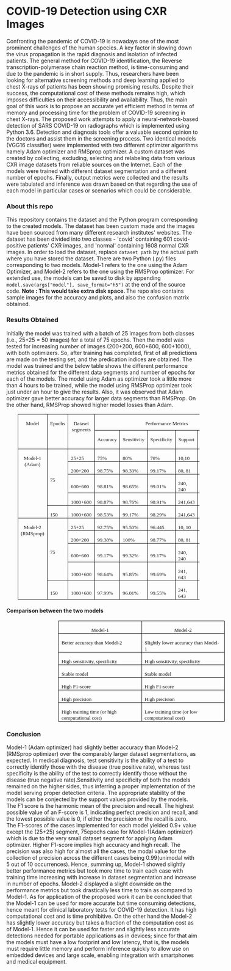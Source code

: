 # COVID-19 Detection using CXR Images

Confronting the pandemic of COVID-19 is nowadays one of the most prominent challenges of the human species. A key factor in slowing down the virus propagation is the rapid diagnosis and isolation of infected patients. The general method for COVID-19 identification, the Reverse transcription-polymerase chain reaction method, is time-consuming and due to the pandemic is in short supply. Thus, researchers have been looking for alternative screening methods and deep learning applied to chest X-rays of patients has been showing promising results. Despite their success, the computational cost of these methods remains high, which imposes difficulties on their accessibility and availability. Thus, the main goal of this work is to propose an accurate yet efficient method in terms of memory and processing time for the problem of COVID-19 screening in chest X-rays. The proposed work attempts to apply a neural-network-based detection of SARS COVID-19 on radiographs which is implemented using Python 3.6. Detection and diagnosis tools offer a valuable second opinion to the doctors and assist them in the screening process. Two identical models (VGG16 classifier) were implemented with two different optimizer algorithms namely Adam optimizer and RMSprop optimizer. A custom dataset was created by collecting, excluding, selecting and relabeling data from various CXR image datasets from reliable sources on the Internet. Each of the models were trained with different dataset segmentation and a different number of epochs. Finally, output metrics were collected and the results were tabulated and inference was drawn based on that regarding the use of each model in particular cases or scenarios which could be considerable.
<br>

### About this repo

This repository contains the dataset and the Python program corresponding to the created models. The dataset has been custom made and the images have been sourced from many different research institutes' websites. The dataset has been divided into two classes - 'covid' containing 601 covid-positive patients' CXR images, and 'normal' containing 1608 normal CXR images. In order to load the dataset, replace ```dataset path``` by the actual path where you have stored the dataset.
There are two Python (.py) files corresponding to two models. Model-1 refers to the one using the Adam Optimizer, and Model-2 refers to the one using the RMSProp optimizer. For extended use, the models can be saved to disk by appending ```model.save(args["model"], save_format="h5")``` at the end of the source code.<b> Note : This would take extra disk space. </b>
The repo also contains sample images for the accuracy and plots, and also the confusion matrix obtained.
<br>

### Results Obtained
Initially the model was trained with a batch of 25 images from both classes (i.e., 25+25 = 50 images) for a total of 75 epochs. Then the model was tested for increasing number of images (200+200, 600+600, 600+1000), with both optimizers. So, after training has completed, first of all predictions are made on the testing set, and the predication indices are obtained. The model was trained and the below table shows the different performance metrics obtained for the different data segments and number of epochs for each of the models. The model using Adam as optimizer took a little more than 4 hours to be trained, while the model using RMSProp optimizer took just under an hour to give the results. Also, it was observed that Adam optimizer gave better accuracy for larger data segments than RMSProp. On the other hand, RMSProp showed higher model losses than Adam.

<p align = 'center'>
<table class=MsoTableGrid border=1 cellspacing=0 cellpadding=0 width="94%"
 style='width:94.68%;margin-left:22.25pt;border-collapse:collapse;border:none;
 mso-border-alt:solid windowtext .5pt;mso-yfti-tbllook:1056;mso-padding-alt:
 0in 5.4pt 0in 5.4pt'>
 <tr style='mso-yfti-irow:0;mso-yfti-firstrow:yes;height:31.85pt'>
  <td width="12%" rowspan=2 valign=top style='width:12.94%;border:solid windowtext 1.0pt;
  mso-border-alt:solid windowtext .5pt;padding:0in 5.4pt 0in 5.4pt;height:31.85pt'>
  <p class=MsoNormal align=center style='margin-bottom:0in;text-align:center;
  line-height:normal;mso-layout-grid-align:none;text-autospace:none'><span
  style='font-size:10.0pt;font-family:"Times New Roman",serif;mso-bidi-font-weight:
  bold'>Model<o:p></o:p></span></p>
  </td>
  <td width="9%" rowspan=2 valign=top style='width:9.22%;border:solid windowtext 1.0pt;
  border-left:none;mso-border-left-alt:solid windowtext .5pt;mso-border-alt:
  solid windowtext .5pt;padding:0in 5.4pt 0in 5.4pt;height:31.85pt'>
  <p class=MsoNormal align=center style='margin-bottom:0in;text-align:center;
  line-height:normal;mso-layout-grid-align:none;text-autospace:none'><span
  style='font-size:10.0pt;font-family:"Times New Roman",serif;mso-bidi-font-weight:
  bold'>Epochs<o:p></o:p></span></p>
  </td>
  <td width="11%" rowspan=2 valign=top style='width:11.84%;border:solid windowtext 1.0pt;
  border-left:none;mso-border-left-alt:solid windowtext .5pt;mso-border-alt:
  solid windowtext .5pt;padding:0in 5.4pt 0in 5.4pt;height:31.85pt'>
  <p class=MsoNormal align=center style='margin-bottom:0in;text-align:center;
  line-height:normal;mso-layout-grid-align:none;text-autospace:none'><span
  style='font-size:10.0pt;font-family:"Times New Roman",serif;mso-bidi-font-weight:
  bold'>Dataset segments<o:p></o:p></span></p>
  </td>
  <td width="65%" colspan=6 valign=top style='width:65.98%;border:solid windowtext 1.0pt;
  border-left:none;mso-border-left-alt:solid windowtext .5pt;mso-border-alt:
  solid windowtext .5pt;padding:0in 5.4pt 0in 5.4pt;height:31.85pt'>
  <p class=MsoNormal align=center style='margin-bottom:0in;text-align:center;
  line-height:normal;mso-layout-grid-align:none;text-autospace:none'><span
  style='font-size:10.0pt;font-family:"Times New Roman",serif;mso-bidi-font-weight:
  bold'>Performance Metrics<o:p></o:p></span></p>
  </td>
 </tr>
 <tr style='mso-yfti-irow:1;height:27.65pt'>
  <td width="11%" valign=top style='width:11.66%;border-top:none;border-left:
  none;border-bottom:solid windowtext 1.0pt;border-right:solid windowtext 1.0pt;
  mso-border-top-alt:solid windowtext .5pt;mso-border-left-alt:solid windowtext .5pt;
  mso-border-alt:solid windowtext .5pt;padding:0in 5.4pt 0in 5.4pt;height:27.65pt'>
  <p class=MsoNormal align=center style='margin-bottom:0in;text-align:center;
  line-height:normal;mso-layout-grid-align:none;text-autospace:none'><span
  style='font-size:10.0pt;font-family:"Times New Roman",serif;mso-bidi-font-weight:
  bold'>Accuracy<o:p></o:p></span></p>
  </td>
  <td width="12%" valign=top style='width:12.7%;border-top:none;border-left:
  none;border-bottom:solid windowtext 1.0pt;border-right:solid windowtext 1.0pt;
  mso-border-top-alt:solid windowtext .5pt;mso-border-left-alt:solid windowtext .5pt;
  mso-border-alt:solid windowtext .5pt;padding:0in 5.4pt 0in 5.4pt;height:27.65pt'>
  <p class=MsoNormal align=center style='margin-bottom:0in;text-align:center;
  line-height:normal;mso-layout-grid-align:none;text-autospace:none'><span
  style='font-size:10.0pt;font-family:"Times New Roman",serif;mso-bidi-font-weight:
  bold'>Sensitivity<o:p></o:p></span></p>
  </td>
  <td width="12%" valign=top style='width:12.74%;border-top:none;border-left:
  none;border-bottom:solid windowtext 1.0pt;border-right:solid windowtext 1.0pt;
  mso-border-top-alt:solid windowtext .5pt;mso-border-left-alt:solid windowtext .5pt;
  mso-border-alt:solid windowtext .5pt;padding:0in 5.4pt 0in 5.4pt;height:27.65pt'>
  <p class=MsoNormal align=center style='margin-bottom:0in;text-align:center;
  line-height:normal;mso-layout-grid-align:none;text-autospace:none'><span
  style='font-size:10.0pt;font-family:"Times New Roman",serif;mso-bidi-font-weight:
  bold'>Specificity<o:p></o:p></span></p>
  </td>
  <td width="10%" valign=top style='width:10.42%;border-top:none;border-left:
  none;border-bottom:solid windowtext 1.0pt;border-right:solid windowtext 1.0pt;
  mso-border-top-alt:solid windowtext .5pt;mso-border-left-alt:solid windowtext .5pt;
  mso-border-alt:solid windowtext .5pt;padding:0in 5.4pt 0in 5.4pt;height:27.65pt'>
  <p class=MsoNormal align=center style='margin-bottom:0in;text-align:center;
  line-height:normal;mso-layout-grid-align:none;text-autospace:none'><span
  style='font-size:10.0pt;font-family:"Times New Roman",serif;mso-bidi-font-weight:
  bold'>Support<o:p></o:p></span></p>
  </td>
  <td width="7%" valign=top style='width:7.32%;border-top:none;border-left:
  none;border-bottom:solid windowtext 1.0pt;border-right:solid windowtext 1.0pt;
  mso-border-top-alt:solid windowtext .5pt;mso-border-left-alt:solid windowtext .5pt;
  mso-border-alt:solid windowtext .5pt;padding:0in 5.4pt 0in 5.4pt;height:27.65pt'>
  <p class=MsoNormal align=center style='margin-bottom:0in;text-align:center;
  line-height:normal;mso-layout-grid-align:none;text-autospace:none'><span
  style='font-size:10.0pt;font-family:"Times New Roman",serif;mso-bidi-font-weight:
  bold'>F1-score<o:p></o:p></span></p>
  </td>
  <td width="11%" valign=top style='width:11.12%;border-top:none;border-left:
  none;border-bottom:solid windowtext 1.0pt;border-right:solid windowtext 1.0pt;
  mso-border-top-alt:solid windowtext .5pt;mso-border-left-alt:solid windowtext .5pt;
  mso-border-alt:solid windowtext .5pt;padding:0in 5.4pt 0in 5.4pt;height:27.65pt'>
  <p class=MsoNormal align=center style='margin-bottom:0in;text-align:center;
  line-height:normal;mso-layout-grid-align:none;text-autospace:none'><span
  style='font-size:10.0pt;font-family:"Times New Roman",serif;mso-bidi-font-weight:
  bold'>Precision<o:p></o:p></span></p>
  </td>
 </tr>
 <tr style='mso-yfti-irow:2;height:23.95pt'>
  <td width="12%" rowspan=5 valign=top style='width:12.94%;border:solid windowtext 1.0pt;
  border-top:none;mso-border-top-alt:solid windowtext .5pt;mso-border-alt:solid windowtext .5pt;
  padding:0in 5.4pt 0in 5.4pt;height:23.95pt'>
  <p class=MsoNormal align=center style='margin-bottom:0in;text-align:center;
  line-height:normal;mso-layout-grid-align:none;text-autospace:none'><span
  style='font-size:10.0pt;font-family:"Times New Roman",serif;mso-bidi-font-weight:
  bold'>Model-1 (Adam)<o:p></o:p></span></p>
  </td>
  <td width="9%" rowspan=4 style='width:9.22%;border-top:none;border-left:none;
  border-bottom:solid windowtext 1.0pt;border-right:solid windowtext 1.0pt;
  mso-border-top-alt:solid windowtext .5pt;mso-border-left-alt:solid windowtext .5pt;
  mso-border-alt:solid windowtext .5pt;padding:0in 5.4pt 0in 5.4pt;height:23.95pt'>
  <p class=MsoNormal style='margin-bottom:0in;line-height:normal;mso-layout-grid-align:
  none;text-autospace:none'><span style='font-size:10.0pt;font-family:"Times New Roman",serif'>75<o:p></o:p></span></p>
  </td>
  <td width="11%" style='width:11.84%;border-top:none;border-left:none;
  border-bottom:solid windowtext 1.0pt;border-right:solid windowtext 1.0pt;
  mso-border-top-alt:solid windowtext .5pt;mso-border-left-alt:solid windowtext .5pt;
  mso-border-alt:solid windowtext .5pt;padding:0in 5.4pt 0in 5.4pt;height:23.95pt'>
  <p class=MsoNormal style='margin-bottom:0in;line-height:normal;mso-layout-grid-align:
  none;text-autospace:none'><span style='font-size:10.0pt;font-family:"Times New Roman",serif'>25+25<o:p></o:p></span></p>
  </td>
  <td width="11%" style='width:11.66%;border-top:none;border-left:none;
  border-bottom:solid windowtext 1.0pt;border-right:solid windowtext 1.0pt;
  mso-border-top-alt:solid windowtext .5pt;mso-border-left-alt:solid windowtext .5pt;
  mso-border-alt:solid windowtext .5pt;padding:0in 5.4pt 0in 5.4pt;height:23.95pt'>
  <p class=MsoNormal style='margin-bottom:0in;line-height:normal;mso-layout-grid-align:
  none;text-autospace:none'><span style='font-size:10.0pt;font-family:"Times New Roman",serif'>75%<o:p></o:p></span></p>
  </td>
  <td width="12%" style='width:12.7%;border-top:none;border-left:none;
  border-bottom:solid windowtext 1.0pt;border-right:solid windowtext 1.0pt;
  mso-border-top-alt:solid windowtext .5pt;mso-border-left-alt:solid windowtext .5pt;
  mso-border-alt:solid windowtext .5pt;padding:0in 5.4pt 0in 5.4pt;height:23.95pt'>
  <p class=MsoNormal style='margin-bottom:0in;line-height:normal;mso-layout-grid-align:
  none;text-autospace:none'><span style='font-size:10.0pt;font-family:"Times New Roman",serif'>80%<o:p></o:p></span></p>
  </td>
  <td width="12%" style='width:12.74%;border-top:none;border-left:none;
  border-bottom:solid windowtext 1.0pt;border-right:solid windowtext 1.0pt;
  mso-border-top-alt:solid windowtext .5pt;mso-border-left-alt:solid windowtext .5pt;
  mso-border-alt:solid windowtext .5pt;padding:0in 5.4pt 0in 5.4pt;height:23.95pt'>
  <p class=MsoNormal style='margin-bottom:0in;line-height:normal;mso-layout-grid-align:
  none;text-autospace:none'><span style='font-size:10.0pt;font-family:"Times New Roman",serif'>70%<o:p></o:p></span></p>
  </td>
  <td width="10%" style='width:10.42%;border-top:none;border-left:none;
  border-bottom:solid windowtext 1.0pt;border-right:solid windowtext 1.0pt;
  mso-border-top-alt:solid windowtext .5pt;mso-border-left-alt:solid windowtext .5pt;
  mso-border-alt:solid windowtext .5pt;padding:0in 5.4pt 0in 5.4pt;height:23.95pt'>
  <p class=MsoNormal style='margin-bottom:0in;line-height:normal;mso-layout-grid-align:
  none;text-autospace:none'><span style='font-size:10.0pt;font-family:"Times New Roman",serif'>10,10<o:p></o:p></span></p>
  </td>
  <td width="7%" style='width:7.32%;border-top:none;border-left:none;
  border-bottom:solid windowtext 1.0pt;border-right:solid windowtext 1.0pt;
  mso-border-top-alt:solid windowtext .5pt;mso-border-left-alt:solid windowtext .5pt;
  mso-border-alt:solid windowtext .5pt;padding:0in 5.4pt 0in 5.4pt;height:23.95pt'>
  <p class=MsoNormal style='margin-bottom:0in;line-height:normal;mso-layout-grid-align:
  none;text-autospace:none'><span style='font-size:10.0pt;font-family:"Times New Roman",serif'>0.76<o:p></o:p></span></p>
  </td>
  <td width="11%" style='width:11.12%;border-top:none;border-left:none;
  border-bottom:solid windowtext 1.0pt;border-right:solid windowtext 1.0pt;
  mso-border-top-alt:solid windowtext .5pt;mso-border-left-alt:solid windowtext .5pt;
  mso-border-alt:solid windowtext .5pt;padding:0in 5.4pt 0in 5.4pt;height:23.95pt'>
  <p class=MsoNormal style='margin-bottom:0in;line-height:normal;mso-layout-grid-align:
  none;text-autospace:none'><span style='font-size:10.0pt;font-family:"Times New Roman",serif'>0.73<o:p></o:p></span></p>
  </td>
 </tr>
 <tr style='mso-yfti-irow:3;height:23.95pt'>
  <td width="11%" style='width:11.84%;border-top:none;border-left:none;
  border-bottom:solid windowtext 1.0pt;border-right:solid windowtext 1.0pt;
  mso-border-top-alt:solid windowtext .5pt;mso-border-left-alt:solid windowtext .5pt;
  mso-border-alt:solid windowtext .5pt;padding:0in 5.4pt 0in 5.4pt;height:23.95pt'>
  <p class=MsoNormal style='margin-bottom:0in;line-height:normal;mso-layout-grid-align:
  none;text-autospace:none'><span style='font-size:10.0pt;font-family:"Times New Roman",serif'>200+200<o:p></o:p></span></p>
  </td>
  <td width="11%" style='width:11.66%;border-top:none;border-left:none;
  border-bottom:solid windowtext 1.0pt;border-right:solid windowtext 1.0pt;
  mso-border-top-alt:solid windowtext .5pt;mso-border-left-alt:solid windowtext .5pt;
  mso-border-alt:solid windowtext .5pt;padding:0in 5.4pt 0in 5.4pt;height:23.95pt'>
  <p class=MsoNormal style='margin-bottom:0in;line-height:normal;mso-layout-grid-align:
  none;text-autospace:none'><span style='font-size:10.0pt;font-family:"Times New Roman",serif'>98.75%<o:p></o:p></span></p>
  </td>
  <td width="12%" style='width:12.7%;border-top:none;border-left:none;
  border-bottom:solid windowtext 1.0pt;border-right:solid windowtext 1.0pt;
  mso-border-top-alt:solid windowtext .5pt;mso-border-left-alt:solid windowtext .5pt;
  mso-border-alt:solid windowtext .5pt;padding:0in 5.4pt 0in 5.4pt;height:23.95pt'>
  <p class=MsoNormal style='margin-bottom:0in;line-height:normal;mso-layout-grid-align:
  none;text-autospace:none'><span style='font-size:10.0pt;font-family:"Times New Roman",serif'>98.33%<o:p></o:p></span></p>
  </td>
  <td width="12%" style='width:12.74%;border-top:none;border-left:none;
  border-bottom:solid windowtext 1.0pt;border-right:solid windowtext 1.0pt;
  mso-border-top-alt:solid windowtext .5pt;mso-border-left-alt:solid windowtext .5pt;
  mso-border-alt:solid windowtext .5pt;padding:0in 5.4pt 0in 5.4pt;height:23.95pt'>
  <p class=MsoNormal style='margin-bottom:0in;line-height:normal;mso-layout-grid-align:
  none;text-autospace:none'><span style='font-size:10.0pt;font-family:"Times New Roman",serif'>99.17%<o:p></o:p></span></p>
  </td>
  <td width="10%" style='width:10.42%;border-top:none;border-left:none;
  border-bottom:solid windowtext 1.0pt;border-right:solid windowtext 1.0pt;
  mso-border-top-alt:solid windowtext .5pt;mso-border-left-alt:solid windowtext .5pt;
  mso-border-alt:solid windowtext .5pt;padding:0in 5.4pt 0in 5.4pt;height:23.95pt'>
  <p class=MsoNormal style='margin-bottom:0in;line-height:normal;mso-layout-grid-align:
  none;text-autospace:none'><span style='font-size:10.0pt;font-family:"Times New Roman",serif'>80,
  81<o:p></o:p></span></p>
  </td>
  <td width="7%" style='width:7.32%;border-top:none;border-left:none;
  border-bottom:solid windowtext 1.0pt;border-right:solid windowtext 1.0pt;
  mso-border-top-alt:solid windowtext .5pt;mso-border-left-alt:solid windowtext .5pt;
  mso-border-alt:solid windowtext .5pt;padding:0in 5.4pt 0in 5.4pt;height:23.95pt'>
  <p class=MsoNormal style='margin-bottom:0in;line-height:normal;mso-layout-grid-align:
  none;text-autospace:none'><span style='font-size:10.0pt;font-family:"Times New Roman",serif'>0.99<o:p></o:p></span></p>
  </td>
  <td width="11%" style='width:11.12%;border-top:none;border-left:none;
  border-bottom:solid windowtext 1.0pt;border-right:solid windowtext 1.0pt;
  mso-border-top-alt:solid windowtext .5pt;mso-border-left-alt:solid windowtext .5pt;
  mso-border-alt:solid windowtext .5pt;padding:0in 5.4pt 0in 5.4pt;height:23.95pt'>
  <p class=MsoNormal style='margin-bottom:0in;line-height:normal;mso-layout-grid-align:
  none;text-autospace:none'><span style='font-size:10.0pt;font-family:"Times New Roman",serif'>0.99<o:p></o:p></span></p>
  </td>
 </tr>
 <tr style='mso-yfti-irow:4;height:23.95pt'>
  <td width="11%" style='width:11.84%;border-top:none;border-left:none;
  border-bottom:solid windowtext 1.0pt;border-right:solid windowtext 1.0pt;
  mso-border-top-alt:solid windowtext .5pt;mso-border-left-alt:solid windowtext .5pt;
  mso-border-alt:solid windowtext .5pt;padding:0in 5.4pt 0in 5.4pt;height:23.95pt'>
  <p class=MsoNormal style='margin-bottom:0in;line-height:normal;mso-layout-grid-align:
  none;text-autospace:none'><span style='font-size:10.0pt;font-family:"Times New Roman",serif'>600+600<o:p></o:p></span></p>
  </td>
  <td width="11%" style='width:11.66%;border-top:none;border-left:none;
  border-bottom:solid windowtext 1.0pt;border-right:solid windowtext 1.0pt;
  mso-border-top-alt:solid windowtext .5pt;mso-border-left-alt:solid windowtext .5pt;
  mso-border-alt:solid windowtext .5pt;padding:0in 5.4pt 0in 5.4pt;height:23.95pt'>
  <p class=MsoNormal style='margin-bottom:0in;line-height:normal;mso-layout-grid-align:
  none;text-autospace:none'><span style='font-size:10.0pt;font-family:"Times New Roman",serif'>98.81%<o:p></o:p></span></p>
  </td>
  <td width="12%" style='width:12.7%;border-top:none;border-left:none;
  border-bottom:solid windowtext 1.0pt;border-right:solid windowtext 1.0pt;
  mso-border-top-alt:solid windowtext .5pt;mso-border-left-alt:solid windowtext .5pt;
  mso-border-alt:solid windowtext .5pt;padding:0in 5.4pt 0in 5.4pt;height:23.95pt'>
  <p class=MsoNormal style='margin-bottom:0in;line-height:normal;mso-layout-grid-align:
  none;text-autospace:none'><span style='font-size:10.0pt;font-family:"Times New Roman",serif'>98.65%<o:p></o:p></span></p>
  </td>
  <td width="12%" style='width:12.74%;border-top:none;border-left:none;
  border-bottom:solid windowtext 1.0pt;border-right:solid windowtext 1.0pt;
  mso-border-top-alt:solid windowtext .5pt;mso-border-left-alt:solid windowtext .5pt;
  mso-border-alt:solid windowtext .5pt;padding:0in 5.4pt 0in 5.4pt;height:23.95pt'>
  <p class=MsoNormal style='margin-bottom:0in;line-height:normal;mso-layout-grid-align:
  none;text-autospace:none'><span style='font-size:10.0pt;font-family:"Times New Roman",serif'>99.01%<o:p></o:p></span></p>
  </td>
  <td width="10%" style='width:10.42%;border-top:none;border-left:none;
  border-bottom:solid windowtext 1.0pt;border-right:solid windowtext 1.0pt;
  mso-border-top-alt:solid windowtext .5pt;mso-border-left-alt:solid windowtext .5pt;
  mso-border-alt:solid windowtext .5pt;padding:0in 5.4pt 0in 5.4pt;height:23.95pt'>
  <p class=MsoNormal style='margin-bottom:0in;line-height:normal;mso-layout-grid-align:
  none;text-autospace:none'><span style='font-size:10.0pt;font-family:"Times New Roman",serif'>240,
  240<o:p></o:p></span></p>
  </td>
  <td width="7%" style='width:7.32%;border-top:none;border-left:none;
  border-bottom:solid windowtext 1.0pt;border-right:solid windowtext 1.0pt;
  mso-border-top-alt:solid windowtext .5pt;mso-border-left-alt:solid windowtext .5pt;
  mso-border-alt:solid windowtext .5pt;padding:0in 5.4pt 0in 5.4pt;height:23.95pt'>
  <p class=MsoNormal style='margin-bottom:0in;line-height:normal;mso-layout-grid-align:
  none;text-autospace:none'><span style='font-size:10.0pt;font-family:"Times New Roman",serif'>0.99<o:p></o:p></span></p>
  </td>
  <td width="11%" style='width:11.12%;border-top:none;border-left:none;
  border-bottom:solid windowtext 1.0pt;border-right:solid windowtext 1.0pt;
  mso-border-top-alt:solid windowtext .5pt;mso-border-left-alt:solid windowtext .5pt;
  mso-border-alt:solid windowtext .5pt;padding:0in 5.4pt 0in 5.4pt;height:23.95pt'>
  <p class=MsoNormal style='margin-bottom:0in;line-height:normal;mso-layout-grid-align:
  none;text-autospace:none'><span style='font-size:10.0pt;font-family:"Times New Roman",serif'>0.99<o:p></o:p></span></p>
  </td>
 </tr>
 <tr style='mso-yfti-irow:5;height:23.95pt'>
  <td width="11%" style='width:11.84%;border-top:none;border-left:none;
  border-bottom:solid windowtext 1.0pt;border-right:solid windowtext 1.0pt;
  mso-border-top-alt:solid windowtext .5pt;mso-border-left-alt:solid windowtext .5pt;
  mso-border-alt:solid windowtext .5pt;padding:0in 5.4pt 0in 5.4pt;height:23.95pt'>
  <p class=MsoNormal style='margin-bottom:0in;line-height:normal;mso-layout-grid-align:
  none;text-autospace:none'><span style='font-size:10.0pt;font-family:"Times New Roman",serif'>1000+600<o:p></o:p></span></p>
  </td>
  <td width="11%" style='width:11.66%;border-top:none;border-left:none;
  border-bottom:solid windowtext 1.0pt;border-right:solid windowtext 1.0pt;
  mso-border-top-alt:solid windowtext .5pt;mso-border-left-alt:solid windowtext .5pt;
  mso-border-alt:solid windowtext .5pt;padding:0in 5.4pt 0in 5.4pt;height:23.95pt'>
  <p class=MsoNormal style='margin-bottom:0in;line-height:normal;mso-layout-grid-align:
  none;text-autospace:none'><span style='font-size:10.0pt;font-family:"Times New Roman",serif'>98.87%<o:p></o:p></span></p>
  </td>
  <td width="12%" style='width:12.7%;border-top:none;border-left:none;
  border-bottom:solid windowtext 1.0pt;border-right:solid windowtext 1.0pt;
  mso-border-top-alt:solid windowtext .5pt;mso-border-left-alt:solid windowtext .5pt;
  mso-border-alt:solid windowtext .5pt;padding:0in 5.4pt 0in 5.4pt;height:23.95pt'>
  <p class=MsoNormal style='margin-bottom:0in;line-height:normal;mso-layout-grid-align:
  none;text-autospace:none'><span style='font-size:10.0pt;font-family:"Times New Roman",serif'>98.76%<o:p></o:p></span></p>
  </td>
  <td width="12%" style='width:12.74%;border-top:none;border-left:none;
  border-bottom:solid windowtext 1.0pt;border-right:solid windowtext 1.0pt;
  mso-border-top-alt:solid windowtext .5pt;mso-border-left-alt:solid windowtext .5pt;
  mso-border-alt:solid windowtext .5pt;padding:0in 5.4pt 0in 5.4pt;height:23.95pt'>
  <p class=MsoNormal style='margin-bottom:0in;line-height:normal;mso-layout-grid-align:
  none;text-autospace:none'><span style='font-size:10.0pt;font-family:"Times New Roman",serif'>98.91%<o:p></o:p></span></p>
  </td>
  <td width="10%" style='width:10.42%;border-top:none;border-left:none;
  border-bottom:solid windowtext 1.0pt;border-right:solid windowtext 1.0pt;
  mso-border-top-alt:solid windowtext .5pt;mso-border-left-alt:solid windowtext .5pt;
  mso-border-alt:solid windowtext .5pt;padding:0in 5.4pt 0in 5.4pt;height:23.95pt'>
  <p class=MsoNormal style='margin-bottom:0in;line-height:normal;mso-layout-grid-align:
  none;text-autospace:none'><span style='font-size:10.0pt;font-family:"Times New Roman",serif'>241,643<o:p></o:p></span></p>
  </td>
  <td width="7%" style='width:7.32%;border-top:none;border-left:none;
  border-bottom:solid windowtext 1.0pt;border-right:solid windowtext 1.0pt;
  mso-border-top-alt:solid windowtext .5pt;mso-border-left-alt:solid windowtext .5pt;
  mso-border-alt:solid windowtext .5pt;padding:0in 5.4pt 0in 5.4pt;height:23.95pt'>
  <p class=MsoNormal style='margin-bottom:0in;line-height:normal;mso-layout-grid-align:
  none;text-autospace:none'><span style='font-size:10.0pt;font-family:"Times New Roman",serif'>0.98<o:p></o:p></span></p>
  </td>
  <td width="11%" style='width:11.12%;border-top:none;border-left:none;
  border-bottom:solid windowtext 1.0pt;border-right:solid windowtext 1.0pt;
  mso-border-top-alt:solid windowtext .5pt;mso-border-left-alt:solid windowtext .5pt;
  mso-border-alt:solid windowtext .5pt;padding:0in 5.4pt 0in 5.4pt;height:23.95pt'>
  <p class=MsoNormal style='margin-bottom:0in;line-height:normal;mso-layout-grid-align:
  none;text-autospace:none'><span style='font-size:10.0pt;font-family:"Times New Roman",serif'>0.97<o:p></o:p></span></p>
  </td>
 </tr>
 <tr style='mso-yfti-irow:6;height:23.95pt'>
  <td width="9%" style='width:9.22%;border-top:none;border-left:none;
  border-bottom:solid windowtext 1.0pt;border-right:solid windowtext 1.0pt;
  mso-border-top-alt:solid windowtext .5pt;mso-border-left-alt:solid windowtext .5pt;
  mso-border-alt:solid windowtext .5pt;padding:0in 5.4pt 0in 5.4pt;height:23.95pt'>
  <p class=MsoNormal style='margin-bottom:0in;line-height:normal;mso-layout-grid-align:
  none;text-autospace:none'><span style='font-size:10.0pt;font-family:"Times New Roman",serif'>150<o:p></o:p></span></p>
  </td>
  <td width="11%" style='width:11.84%;border-top:none;border-left:none;
  border-bottom:solid windowtext 1.0pt;border-right:solid windowtext 1.0pt;
  mso-border-top-alt:solid windowtext .5pt;mso-border-left-alt:solid windowtext .5pt;
  mso-border-alt:solid windowtext .5pt;padding:0in 5.4pt 0in 5.4pt;height:23.95pt'>
  <p class=MsoNormal style='margin-bottom:0in;line-height:normal;mso-layout-grid-align:
  none;text-autospace:none'><span style='font-size:10.0pt;font-family:"Times New Roman",serif'>1000+600<o:p></o:p></span></p>
  </td>
  <td width="11%" style='width:11.66%;border-top:none;border-left:none;
  border-bottom:solid windowtext 1.0pt;border-right:solid windowtext 1.0pt;
  mso-border-top-alt:solid windowtext .5pt;mso-border-left-alt:solid windowtext .5pt;
  mso-border-alt:solid windowtext .5pt;padding:0in 5.4pt 0in 5.4pt;height:23.95pt'>
  <p class=MsoNormal style='margin-bottom:0in;line-height:normal;mso-layout-grid-align:
  none;text-autospace:none'><span style='font-size:10.0pt;font-family:"Times New Roman",serif'>98.53%<o:p></o:p></span></p>
  </td>
  <td width="12%" style='width:12.7%;border-top:none;border-left:none;
  border-bottom:solid windowtext 1.0pt;border-right:solid windowtext 1.0pt;
  mso-border-top-alt:solid windowtext .5pt;mso-border-left-alt:solid windowtext .5pt;
  mso-border-alt:solid windowtext .5pt;padding:0in 5.4pt 0in 5.4pt;height:23.95pt'>
  <p class=MsoNormal style='margin-bottom:0in;line-height:normal;mso-layout-grid-align:
  none;text-autospace:none'><span style='font-size:10.0pt;font-family:"Times New Roman",serif'>99.17%<o:p></o:p></span></p>
  </td>
  <td width="12%" style='width:12.74%;border-top:none;border-left:none;
  border-bottom:solid windowtext 1.0pt;border-right:solid windowtext 1.0pt;
  mso-border-top-alt:solid windowtext .5pt;mso-border-left-alt:solid windowtext .5pt;
  mso-border-alt:solid windowtext .5pt;padding:0in 5.4pt 0in 5.4pt;height:23.95pt'>
  <p class=MsoNormal style='margin-bottom:0in;line-height:normal;mso-layout-grid-align:
  none;text-autospace:none'><span style='font-size:10.0pt;font-family:"Times New Roman",serif'>98.29%<o:p></o:p></span></p>
  </td>
  <td width="10%" style='width:10.42%;border-top:none;border-left:none;
  border-bottom:solid windowtext 1.0pt;border-right:solid windowtext 1.0pt;
  mso-border-top-alt:solid windowtext .5pt;mso-border-left-alt:solid windowtext .5pt;
  mso-border-alt:solid windowtext .5pt;padding:0in 5.4pt 0in 5.4pt;height:23.95pt'>
  <p class=MsoNormal style='margin-bottom:0in;line-height:normal;mso-layout-grid-align:
  none;text-autospace:none'><span style='font-size:10.0pt;font-family:"Times New Roman",serif'>241,643<o:p></o:p></span></p>
  </td>
  <td width="7%" style='width:7.32%;border-top:none;border-left:none;
  border-bottom:solid windowtext 1.0pt;border-right:solid windowtext 1.0pt;
  mso-border-top-alt:solid windowtext .5pt;mso-border-left-alt:solid windowtext .5pt;
  mso-border-alt:solid windowtext .5pt;padding:0in 5.4pt 0in 5.4pt;height:23.95pt'>
  <p class=MsoNormal style='margin-bottom:0in;line-height:normal;mso-layout-grid-align:
  none;text-autospace:none'><span style='font-size:10.0pt;font-family:"Times New Roman",serif'>0.97<o:p></o:p></span></p>
  </td>
  <td width="11%" style='width:11.12%;border-top:none;border-left:none;
  border-bottom:solid windowtext 1.0pt;border-right:solid windowtext 1.0pt;
  mso-border-top-alt:solid windowtext .5pt;mso-border-left-alt:solid windowtext .5pt;
  mso-border-alt:solid windowtext .5pt;padding:0in 5.4pt 0in 5.4pt;height:23.95pt'>
  <p class=MsoNormal style='margin-bottom:0in;line-height:normal;mso-layout-grid-align:
  none;text-autospace:none'><span style='font-size:10.0pt;font-family:"Times New Roman",serif'>0.96<o:p></o:p></span></p>
  </td>
 </tr>
 <tr style='mso-yfti-irow:7;height:23.95pt'>
  <td width="12%" rowspan=5 valign=top style='width:12.94%;border:solid windowtext 1.0pt;
  border-top:none;mso-border-top-alt:solid windowtext .5pt;mso-border-alt:solid windowtext .5pt;
  padding:0in 5.4pt 0in 5.4pt;height:23.95pt'>
  <p class=MsoNormal align=center style='margin-bottom:0in;text-align:center;
  line-height:normal;mso-layout-grid-align:none;text-autospace:none'><span
  style='font-size:10.0pt;font-family:"Times New Roman",serif;mso-bidi-font-weight:
  bold'>Model-2 (RMSprop)<o:p></o:p></span></p>
  </td>
  <td width="9%" rowspan=4 style='width:9.22%;border-top:none;border-left:none;
  border-bottom:solid windowtext 1.0pt;border-right:solid windowtext 1.0pt;
  mso-border-top-alt:solid windowtext .5pt;mso-border-left-alt:solid windowtext .5pt;
  mso-border-alt:solid windowtext .5pt;padding:0in 5.4pt 0in 5.4pt;height:23.95pt'>
  <p class=MsoNormal style='margin-bottom:0in;line-height:normal;mso-layout-grid-align:
  none;text-autospace:none'><span style='font-size:10.0pt;font-family:"Times New Roman",serif'>75<o:p></o:p></span></p>
  </td>
  <td width="11%" style='width:11.84%;border-top:none;border-left:none;
  border-bottom:solid windowtext 1.0pt;border-right:solid windowtext 1.0pt;
  mso-border-top-alt:solid windowtext .5pt;mso-border-left-alt:solid windowtext .5pt;
  mso-border-alt:solid windowtext .5pt;padding:0in 5.4pt 0in 5.4pt;height:23.95pt'>
  <p class=MsoNormal style='margin-bottom:0in;line-height:normal;mso-layout-grid-align:
  none;text-autospace:none'><span style='font-size:10.0pt;font-family:"Times New Roman",serif'>25+25<o:p></o:p></span></p>
  </td>
  <td width="11%" style='width:11.66%;border-top:none;border-left:none;
  border-bottom:solid windowtext 1.0pt;border-right:solid windowtext 1.0pt;
  mso-border-top-alt:solid windowtext .5pt;mso-border-left-alt:solid windowtext .5pt;
  mso-border-alt:solid windowtext .5pt;padding:0in 5.4pt 0in 5.4pt;height:23.95pt'>
  <p class=MsoNormal style='margin-bottom:0in;line-height:normal;mso-layout-grid-align:
  none;text-autospace:none'><span style='font-size:10.0pt;font-family:"Times New Roman",serif'>92.75%<o:p></o:p></span></p>
  </td>
  <td width="12%" style='width:12.7%;border-top:none;border-left:none;
  border-bottom:solid windowtext 1.0pt;border-right:solid windowtext 1.0pt;
  mso-border-top-alt:solid windowtext .5pt;mso-border-left-alt:solid windowtext .5pt;
  mso-border-alt:solid windowtext .5pt;padding:0in 5.4pt 0in 5.4pt;height:23.95pt'>
  <p class=MsoNormal style='margin-bottom:0in;line-height:normal;mso-layout-grid-align:
  none;text-autospace:none'><span style='font-size:10.0pt;font-family:"Times New Roman",serif'>95.50%<o:p></o:p></span></p>
  </td>
  <td width="12%" style='width:12.74%;border-top:none;border-left:none;
  border-bottom:solid windowtext 1.0pt;border-right:solid windowtext 1.0pt;
  mso-border-top-alt:solid windowtext .5pt;mso-border-left-alt:solid windowtext .5pt;
  mso-border-alt:solid windowtext .5pt;padding:0in 5.4pt 0in 5.4pt;height:23.95pt'>
  <p class=MsoNormal style='margin-bottom:0in;line-height:normal;mso-layout-grid-align:
  none;text-autospace:none'><span style='font-size:10.0pt;font-family:"Times New Roman",serif'>96.445<o:p></o:p></span></p>
  </td>
  <td width="10%" style='width:10.42%;border-top:none;border-left:none;
  border-bottom:solid windowtext 1.0pt;border-right:solid windowtext 1.0pt;
  mso-border-top-alt:solid windowtext .5pt;mso-border-left-alt:solid windowtext .5pt;
  mso-border-alt:solid windowtext .5pt;padding:0in 5.4pt 0in 5.4pt;height:23.95pt'>
  <p class=MsoNormal style='margin-bottom:0in;line-height:normal;mso-layout-grid-align:
  none;text-autospace:none'><span style='font-size:10.0pt;font-family:"Times New Roman",serif'>10,
  10<o:p></o:p></span></p>
  </td>
  <td width="7%" style='width:7.32%;border-top:none;border-left:none;
  border-bottom:solid windowtext 1.0pt;border-right:solid windowtext 1.0pt;
  mso-border-top-alt:solid windowtext .5pt;mso-border-left-alt:solid windowtext .5pt;
  mso-border-alt:solid windowtext .5pt;padding:0in 5.4pt 0in 5.4pt;height:23.95pt'>
  <p class=MsoNormal style='margin-bottom:0in;line-height:normal;mso-layout-grid-align:
  none;text-autospace:none'><span style='font-size:10.0pt;font-family:"Times New Roman",serif'>0.92<o:p></o:p></span></p>
  </td>
  <td width="11%" style='width:11.12%;border-top:none;border-left:none;
  border-bottom:solid windowtext 1.0pt;border-right:solid windowtext 1.0pt;
  mso-border-top-alt:solid windowtext .5pt;mso-border-left-alt:solid windowtext .5pt;
  mso-border-alt:solid windowtext .5pt;padding:0in 5.4pt 0in 5.4pt;height:23.95pt'>
  <p class=MsoNormal style='margin-bottom:0in;line-height:normal;mso-layout-grid-align:
  none;text-autospace:none'><span style='font-size:10.0pt;font-family:"Times New Roman",serif'>0.93<o:p></o:p></span></p>
  </td>
 </tr>
 <tr style='mso-yfti-irow:8;height:23.95pt'>
  <td width="11%" style='width:11.84%;border-top:none;border-left:none;
  border-bottom:solid windowtext 1.0pt;border-right:solid windowtext 1.0pt;
  mso-border-top-alt:solid windowtext .5pt;mso-border-left-alt:solid windowtext .5pt;
  mso-border-alt:solid windowtext .5pt;padding:0in 5.4pt 0in 5.4pt;height:23.95pt'>
  <p class=MsoNormal style='margin-bottom:0in;line-height:normal;mso-layout-grid-align:
  none;text-autospace:none'><span style='font-size:10.0pt;font-family:"Times New Roman",serif'>200+200<o:p></o:p></span></p>
  </td>
  <td width="11%" style='width:11.66%;border-top:none;border-left:none;
  border-bottom:solid windowtext 1.0pt;border-right:solid windowtext 1.0pt;
  mso-border-top-alt:solid windowtext .5pt;mso-border-left-alt:solid windowtext .5pt;
  mso-border-alt:solid windowtext .5pt;padding:0in 5.4pt 0in 5.4pt;height:23.95pt'>
  <p class=MsoNormal style='margin-bottom:0in;line-height:normal;mso-layout-grid-align:
  none;text-autospace:none'><span style='font-size:10.0pt;font-family:"Times New Roman",serif'>99.38%<o:p></o:p></span></p>
  </td>
  <td width="12%" style='width:12.7%;border-top:none;border-left:none;
  border-bottom:solid windowtext 1.0pt;border-right:solid windowtext 1.0pt;
  mso-border-top-alt:solid windowtext .5pt;mso-border-left-alt:solid windowtext .5pt;
  mso-border-alt:solid windowtext .5pt;padding:0in 5.4pt 0in 5.4pt;height:23.95pt'>
  <p class=MsoNormal style='margin-bottom:0in;line-height:normal;mso-layout-grid-align:
  none;text-autospace:none'><span style='font-size:10.0pt;font-family:"Times New Roman",serif'>100%<o:p></o:p></span></p>
  </td>
  <td width="12%" style='width:12.74%;border-top:none;border-left:none;
  border-bottom:solid windowtext 1.0pt;border-right:solid windowtext 1.0pt;
  mso-border-top-alt:solid windowtext .5pt;mso-border-left-alt:solid windowtext .5pt;
  mso-border-alt:solid windowtext .5pt;padding:0in 5.4pt 0in 5.4pt;height:23.95pt'>
  <p class=MsoNormal style='margin-bottom:0in;line-height:normal;mso-layout-grid-align:
  none;text-autospace:none'><span style='font-size:10.0pt;font-family:"Times New Roman",serif'>98.77%<o:p></o:p></span></p>
  </td>
  <td width="10%" style='width:10.42%;border-top:none;border-left:none;
  border-bottom:solid windowtext 1.0pt;border-right:solid windowtext 1.0pt;
  mso-border-top-alt:solid windowtext .5pt;mso-border-left-alt:solid windowtext .5pt;
  mso-border-alt:solid windowtext .5pt;padding:0in 5.4pt 0in 5.4pt;height:23.95pt'>
  <p class=MsoNormal style='margin-bottom:0in;line-height:normal;mso-layout-grid-align:
  none;text-autospace:none'><span style='font-size:10.0pt;font-family:"Times New Roman",serif'>80,
  81<o:p></o:p></span></p>
  </td>
  <td width="7%" style='width:7.32%;border-top:none;border-left:none;
  border-bottom:solid windowtext 1.0pt;border-right:solid windowtext 1.0pt;
  mso-border-top-alt:solid windowtext .5pt;mso-border-left-alt:solid windowtext .5pt;
  mso-border-alt:solid windowtext .5pt;padding:0in 5.4pt 0in 5.4pt;height:23.95pt'>
  <p class=MsoNormal style='margin-bottom:0in;line-height:normal;mso-layout-grid-align:
  none;text-autospace:none'><span style='font-size:10.0pt;font-family:"Times New Roman",serif'>0.98<o:p></o:p></span></p>
  </td>
  <td width="11%" style='width:11.12%;border-top:none;border-left:none;
  border-bottom:solid windowtext 1.0pt;border-right:solid windowtext 1.0pt;
  mso-border-top-alt:solid windowtext .5pt;mso-border-left-alt:solid windowtext .5pt;
  mso-border-alt:solid windowtext .5pt;padding:0in 5.4pt 0in 5.4pt;height:23.95pt'>
  <p class=MsoNormal style='margin-bottom:0in;line-height:normal;mso-layout-grid-align:
  none;text-autospace:none'><span style='font-size:10.0pt;font-family:"Times New Roman",serif'>0.99<o:p></o:p></span></p>
  </td>
 </tr>
 <tr style='mso-yfti-irow:9;height:23.95pt'>
  <td width="11%" style='width:11.84%;border-top:none;border-left:none;
  border-bottom:solid windowtext 1.0pt;border-right:solid windowtext 1.0pt;
  mso-border-top-alt:solid windowtext .5pt;mso-border-left-alt:solid windowtext .5pt;
  mso-border-alt:solid windowtext .5pt;padding:0in 5.4pt 0in 5.4pt;height:23.95pt'>
  <p class=MsoNormal style='margin-bottom:0in;line-height:normal;mso-layout-grid-align:
  none;text-autospace:none'><span style='font-size:10.0pt;font-family:"Times New Roman",serif'>600+600<o:p></o:p></span></p>
  </td>
  <td width="11%" style='width:11.66%;border-top:none;border-left:none;
  border-bottom:solid windowtext 1.0pt;border-right:solid windowtext 1.0pt;
  mso-border-top-alt:solid windowtext .5pt;mso-border-left-alt:solid windowtext .5pt;
  mso-border-alt:solid windowtext .5pt;padding:0in 5.4pt 0in 5.4pt;height:23.95pt'>
  <p class=MsoNormal style='margin-bottom:0in;line-height:normal;mso-layout-grid-align:
  none;text-autospace:none'><span style='font-size:10.0pt;font-family:"Times New Roman",serif'>99.17%<o:p></o:p></span></p>
  </td>
  <td width="12%" style='width:12.7%;border-top:none;border-left:none;
  border-bottom:solid windowtext 1.0pt;border-right:solid windowtext 1.0pt;
  mso-border-top-alt:solid windowtext .5pt;mso-border-left-alt:solid windowtext .5pt;
  mso-border-alt:solid windowtext .5pt;padding:0in 5.4pt 0in 5.4pt;height:23.95pt'>
  <p class=MsoNormal style='margin-bottom:0in;line-height:normal;mso-layout-grid-align:
  none;text-autospace:none'><span style='font-size:10.0pt;font-family:"Times New Roman",serif'>99.32%<o:p></o:p></span></p>
  </td>
  <td width="12%" style='width:12.74%;border-top:none;border-left:none;
  border-bottom:solid windowtext 1.0pt;border-right:solid windowtext 1.0pt;
  mso-border-top-alt:solid windowtext .5pt;mso-border-left-alt:solid windowtext .5pt;
  mso-border-alt:solid windowtext .5pt;padding:0in 5.4pt 0in 5.4pt;height:23.95pt'>
  <p class=MsoNormal style='margin-bottom:0in;line-height:normal;mso-layout-grid-align:
  none;text-autospace:none'><span style='font-size:10.0pt;font-family:"Times New Roman",serif'>99.17%<o:p></o:p></span></p>
  </td>
  <td width="10%" style='width:10.42%;border-top:none;border-left:none;
  border-bottom:solid windowtext 1.0pt;border-right:solid windowtext 1.0pt;
  mso-border-top-alt:solid windowtext .5pt;mso-border-left-alt:solid windowtext .5pt;
  mso-border-alt:solid windowtext .5pt;padding:0in 5.4pt 0in 5.4pt;height:23.95pt'>
  <p class=MsoNormal style='margin-bottom:0in;line-height:normal;mso-layout-grid-align:
  none;text-autospace:none'><span style='font-size:10.0pt;font-family:"Times New Roman",serif'>240,
  240<o:p></o:p></span></p>
  </td>
  <td width="7%" style='width:7.32%;border-top:none;border-left:none;
  border-bottom:solid windowtext 1.0pt;border-right:solid windowtext 1.0pt;
  mso-border-top-alt:solid windowtext .5pt;mso-border-left-alt:solid windowtext .5pt;
  mso-border-alt:solid windowtext .5pt;padding:0in 5.4pt 0in 5.4pt;height:23.95pt'>
  <p class=MsoNormal style='margin-bottom:0in;line-height:normal;mso-layout-grid-align:
  none;text-autospace:none'><span style='font-size:10.0pt;font-family:"Times New Roman",serif'>0.99<o:p></o:p></span></p>
  </td>
  <td width="11%" style='width:11.12%;border-top:none;border-left:none;
  border-bottom:solid windowtext 1.0pt;border-right:solid windowtext 1.0pt;
  mso-border-top-alt:solid windowtext .5pt;mso-border-left-alt:solid windowtext .5pt;
  mso-border-alt:solid windowtext .5pt;padding:0in 5.4pt 0in 5.4pt;height:23.95pt'>
  <p class=MsoNormal style='margin-bottom:0in;line-height:normal;mso-layout-grid-align:
  none;text-autospace:none'><span style='font-size:10.0pt;font-family:"Times New Roman",serif'>0.99<o:p></o:p></span></p>
  </td>
 </tr>
 <tr style='mso-yfti-irow:10;height:23.95pt'>
  <td width="11%" style='width:11.84%;border-top:none;border-left:none;
  border-bottom:solid windowtext 1.0pt;border-right:solid windowtext 1.0pt;
  mso-border-top-alt:solid windowtext .5pt;mso-border-left-alt:solid windowtext .5pt;
  mso-border-alt:solid windowtext .5pt;padding:0in 5.4pt 0in 5.4pt;height:23.95pt'>
  <p class=MsoNormal style='margin-bottom:0in;line-height:normal;mso-layout-grid-align:
  none;text-autospace:none'><span style='font-size:10.0pt;font-family:"Times New Roman",serif'>1000+600<o:p></o:p></span></p>
  </td>
  <td width="11%" style='width:11.66%;border-top:none;border-left:none;
  border-bottom:solid windowtext 1.0pt;border-right:solid windowtext 1.0pt;
  mso-border-top-alt:solid windowtext .5pt;mso-border-left-alt:solid windowtext .5pt;
  mso-border-alt:solid windowtext .5pt;padding:0in 5.4pt 0in 5.4pt;height:23.95pt'>
  <p class=MsoNormal style='margin-bottom:0in;line-height:normal;mso-layout-grid-align:
  none;text-autospace:none'><span style='font-size:10.0pt;font-family:"Times New Roman",serif'>98.64%<o:p></o:p></span></p>
  </td>
  <td width="12%" style='width:12.7%;border-top:none;border-left:none;
  border-bottom:solid windowtext 1.0pt;border-right:solid windowtext 1.0pt;
  mso-border-top-alt:solid windowtext .5pt;mso-border-left-alt:solid windowtext .5pt;
  mso-border-alt:solid windowtext .5pt;padding:0in 5.4pt 0in 5.4pt;height:23.95pt'>
  <p class=MsoNormal style='margin-bottom:0in;line-height:normal;mso-layout-grid-align:
  none;text-autospace:none'><span style='font-size:10.0pt;font-family:"Times New Roman",serif'>95.85%<o:p></o:p></span></p>
  </td>
  <td width="12%" style='width:12.74%;border-top:none;border-left:none;
  border-bottom:solid windowtext 1.0pt;border-right:solid windowtext 1.0pt;
  mso-border-top-alt:solid windowtext .5pt;mso-border-left-alt:solid windowtext .5pt;
  mso-border-alt:solid windowtext .5pt;padding:0in 5.4pt 0in 5.4pt;height:23.95pt'>
  <p class=MsoNormal style='margin-bottom:0in;line-height:normal;mso-layout-grid-align:
  none;text-autospace:none'><span style='font-size:10.0pt;font-family:"Times New Roman",serif'>99.69%<o:p></o:p></span></p>
  </td>
  <td width="10%" style='width:10.42%;border-top:none;border-left:none;
  border-bottom:solid windowtext 1.0pt;border-right:solid windowtext 1.0pt;
  mso-border-top-alt:solid windowtext .5pt;mso-border-left-alt:solid windowtext .5pt;
  mso-border-alt:solid windowtext .5pt;padding:0in 5.4pt 0in 5.4pt;height:23.95pt'>
  <p class=MsoNormal style='margin-bottom:0in;line-height:normal;mso-layout-grid-align:
  none;text-autospace:none'><span style='font-size:10.0pt;font-family:"Times New Roman",serif'>241,
  643<o:p></o:p></span></p>
  </td>
  <td width="7%" style='width:7.32%;border-top:none;border-left:none;
  border-bottom:solid windowtext 1.0pt;border-right:solid windowtext 1.0pt;
  mso-border-top-alt:solid windowtext .5pt;mso-border-left-alt:solid windowtext .5pt;
  mso-border-alt:solid windowtext .5pt;padding:0in 5.4pt 0in 5.4pt;height:23.95pt'>
  <p class=MsoNormal style='margin-bottom:0in;line-height:normal;mso-layout-grid-align:
  none;text-autospace:none'><span style='font-size:10.0pt;font-family:"Times New Roman",serif'>0.97<o:p></o:p></span></p>
  </td>
  <td width="11%" style='width:11.12%;border-top:none;border-left:none;
  border-bottom:solid windowtext 1.0pt;border-right:solid windowtext 1.0pt;
  mso-border-top-alt:solid windowtext .5pt;mso-border-left-alt:solid windowtext .5pt;
  mso-border-alt:solid windowtext .5pt;padding:0in 5.4pt 0in 5.4pt;height:23.95pt'>
  <p class=MsoNormal style='margin-bottom:0in;line-height:normal;mso-layout-grid-align:
  none;text-autospace:none'><span style='font-size:10.0pt;font-family:"Times New Roman",serif'>0.99<o:p></o:p></span></p>
  </td>
 </tr>
 <tr style='mso-yfti-irow:11;mso-yfti-lastrow:yes;height:23.95pt'>
  <td width="9%" style='width:9.22%;border-top:none;border-left:none;
  border-bottom:solid windowtext 1.0pt;border-right:solid windowtext 1.0pt;
  mso-border-top-alt:solid windowtext .5pt;mso-border-left-alt:solid windowtext .5pt;
  mso-border-alt:solid windowtext .5pt;padding:0in 5.4pt 0in 5.4pt;height:23.95pt'>
  <p class=MsoNormal style='margin-bottom:0in;line-height:normal;mso-layout-grid-align:
  none;text-autospace:none'><span style='font-size:10.0pt;font-family:"Times New Roman",serif'>150<o:p></o:p></span></p>
  </td>
  <td width="11%" style='width:11.84%;border-top:none;border-left:none;
  border-bottom:solid windowtext 1.0pt;border-right:solid windowtext 1.0pt;
  mso-border-top-alt:solid windowtext .5pt;mso-border-left-alt:solid windowtext .5pt;
  mso-border-alt:solid windowtext .5pt;padding:0in 5.4pt 0in 5.4pt;height:23.95pt'>
  <p class=MsoNormal style='margin-bottom:0in;line-height:normal;mso-layout-grid-align:
  none;text-autospace:none'><span style='font-size:10.0pt;font-family:"Times New Roman",serif'>1000+600<o:p></o:p></span></p>
  </td>
  <td width="11%" style='width:11.66%;border-top:none;border-left:none;
  border-bottom:solid windowtext 1.0pt;border-right:solid windowtext 1.0pt;
  mso-border-top-alt:solid windowtext .5pt;mso-border-left-alt:solid windowtext .5pt;
  mso-border-alt:solid windowtext .5pt;padding:0in 5.4pt 0in 5.4pt;height:23.95pt'>
  <p class=MsoNormal style='margin-bottom:0in;line-height:normal;mso-layout-grid-align:
  none;text-autospace:none'><span style='font-size:10.0pt;font-family:"Times New Roman",serif'>97.99%<o:p></o:p></span></p>
  </td>
  <td width="12%" style='width:12.7%;border-top:none;border-left:none;
  border-bottom:solid windowtext 1.0pt;border-right:solid windowtext 1.0pt;
  mso-border-top-alt:solid windowtext .5pt;mso-border-left-alt:solid windowtext .5pt;
  mso-border-alt:solid windowtext .5pt;padding:0in 5.4pt 0in 5.4pt;height:23.95pt'>
  <p class=MsoNormal style='margin-bottom:0in;line-height:normal;mso-layout-grid-align:
  none;text-autospace:none'><span style='font-size:10.0pt;font-family:"Times New Roman",serif'>96.01%<o:p></o:p></span></p>
  </td>
  <td width="12%" style='width:12.74%;border-top:none;border-left:none;
  border-bottom:solid windowtext 1.0pt;border-right:solid windowtext 1.0pt;
  mso-border-top-alt:solid windowtext .5pt;mso-border-left-alt:solid windowtext .5pt;
  mso-border-alt:solid windowtext .5pt;padding:0in 5.4pt 0in 5.4pt;height:23.95pt'>
  <p class=MsoNormal style='margin-bottom:0in;line-height:normal;mso-layout-grid-align:
  none;text-autospace:none'><span style='font-size:10.0pt;font-family:"Times New Roman",serif'>99.55%<o:p></o:p></span></p>
  </td>
  <td width="10%" style='width:10.42%;border-top:none;border-left:none;
  border-bottom:solid windowtext 1.0pt;border-right:solid windowtext 1.0pt;
  mso-border-top-alt:solid windowtext .5pt;mso-border-left-alt:solid windowtext .5pt;
  mso-border-alt:solid windowtext .5pt;padding:0in 5.4pt 0in 5.4pt;height:23.95pt'>
  <p class=MsoNormal style='margin-bottom:0in;line-height:normal;mso-layout-grid-align:
  none;text-autospace:none'><span style='font-size:10.0pt;font-family:"Times New Roman",serif'>241,
  643<o:p></o:p></span></p>
  </td>
  <td width="7%" style='width:7.32%;border-top:none;border-left:none;
  border-bottom:solid windowtext 1.0pt;border-right:solid windowtext 1.0pt;
  mso-border-top-alt:solid windowtext .5pt;mso-border-left-alt:solid windowtext .5pt;
  mso-border-alt:solid windowtext .5pt;padding:0in 5.4pt 0in 5.4pt;height:23.95pt'>
  <p class=MsoNormal style='margin-bottom:0in;line-height:normal;mso-layout-grid-align:
  none;text-autospace:none'><span style='font-size:10.0pt;font-family:"Times New Roman",serif'>0.98<o:p></o:p></span></p>
  </td>
  <td width="11%" style='width:11.12%;border-top:none;border-left:none;
  border-bottom:solid windowtext 1.0pt;border-right:solid windowtext 1.0pt;
  mso-border-top-alt:solid windowtext .5pt;mso-border-left-alt:solid windowtext .5pt;
  mso-border-alt:solid windowtext .5pt;padding:0in 5.4pt 0in 5.4pt;height:23.95pt'>
  <p class=MsoNormal style='margin-bottom:0in;line-height:normal;mso-layout-grid-align:
  none;text-autospace:none'><span style='font-size:10.0pt;font-family:"Times New Roman",serif'>0.98<o:p></o:p></span></p>
  </td>
 </tr>
</table></p>

#### Comparison between the two models
<p align = 'center'>
<table class=MsoTable15Grid1Light border=1 cellspacing=0 cellpadding=0
 width=436 style='width:327.05pt;margin-left:102.35pt;border-collapse:collapse;
 border:none;mso-border-alt:solid windowtext .5pt;mso-yfti-tbllook:1056;
 mso-padding-alt:0in 5.4pt 0in 5.4pt;mso-border-insideh:.5pt solid windowtext;
 mso-border-insidev:.5pt solid windowtext'>
 <tr style='mso-yfti-irow:-1;mso-yfti-firstrow:yes;mso-yfti-lastfirstrow:yes;
  height:12.25pt'>
  <td width=219 valign=top style='width:164.1pt;border:solid windowtext 1.0pt;
  mso-border-alt:solid windowtext .5pt;padding:0in 5.4pt 0in 5.4pt;height:12.25pt'>
  <p class=MsoNormal align=center style='margin-bottom:0in;text-align:center;
  line-height:normal;mso-layout-grid-align:none;text-autospace:none;mso-yfti-cnfc:
  1'><span style='font-size:10.0pt;font-family:"Times New Roman",serif;
  mso-bidi-font-weight:bold'>Model-1<o:p></o:p></span></p>
  </td>
  <td width=217 valign=top style='width:162.95pt;border:solid windowtext 1.0pt;
  border-left:none;mso-border-left-alt:solid windowtext .5pt;mso-border-alt:
  solid windowtext .5pt;padding:0in 5.4pt 0in 5.4pt;height:12.25pt'>
  <p class=MsoNormal align=center style='margin-bottom:0in;text-align:center;
  line-height:normal;mso-layout-grid-align:none;text-autospace:none;mso-yfti-cnfc:
  1'><span style='font-size:10.0pt;font-family:"Times New Roman",serif;
  mso-bidi-font-weight:bold'>Model-2<o:p></o:p></span></p>
  </td>
 </tr>
 <tr style='mso-yfti-irow:0;height:20.85pt'>
  <td width=219 valign=top style='width:164.1pt;border:solid windowtext 1.0pt;
  border-top:none;mso-border-top-alt:solid windowtext .5pt;mso-border-alt:solid windowtext .5pt;
  padding:0in 5.4pt 0in 5.4pt;height:20.85pt'>
  <p class=MsoNormal style='margin-bottom:0in;line-height:normal;mso-layout-grid-align:
  none;text-autospace:none'><span style='font-size:10.0pt;font-family:"Times New Roman",serif'>Better
  accuracy than Model-2<o:p></o:p></span></p>
  </td>
  <td width=217 valign=top style='width:162.95pt;border-top:none;border-left:
  none;border-bottom:solid windowtext 1.0pt;border-right:solid windowtext 1.0pt;
  mso-border-top-alt:solid windowtext .5pt;mso-border-left-alt:solid windowtext .5pt;
  mso-border-alt:solid windowtext .5pt;padding:0in 5.4pt 0in 5.4pt;height:20.85pt'>
  <p class=MsoNormal style='margin-bottom:0in;line-height:normal;mso-layout-grid-align:
  none;text-autospace:none'><span style='font-size:10.0pt;font-family:"Times New Roman",serif'>Slightly
  lower accuracy than Model-1<o:p></o:p></span></p>
  </td>
 </tr>
 <tr style='mso-yfti-irow:1;height:20.85pt'>
  <td width=219 valign=top style='width:164.1pt;border:solid windowtext 1.0pt;
  border-top:none;mso-border-top-alt:solid windowtext .5pt;mso-border-alt:solid windowtext .5pt;
  padding:0in 5.4pt 0in 5.4pt;height:20.85pt'>
  <p class=MsoNormal style='margin-bottom:0in;line-height:normal;mso-layout-grid-align:
  none;text-autospace:none'><span style='font-size:10.0pt;font-family:"Times New Roman",serif'>High
  sensitivity, specificity<o:p></o:p></span></p>
  </td>
  <td width=217 valign=top style='width:162.95pt;border-top:none;border-left:
  none;border-bottom:solid windowtext 1.0pt;border-right:solid windowtext 1.0pt;
  mso-border-top-alt:solid windowtext .5pt;mso-border-left-alt:solid windowtext .5pt;
  mso-border-alt:solid windowtext .5pt;padding:0in 5.4pt 0in 5.4pt;height:20.85pt'>
  <p class=MsoNormal style='margin-bottom:0in;line-height:normal;mso-layout-grid-align:
  none;text-autospace:none'><span style='font-size:10.0pt;font-family:"Times New Roman",serif'>High
  sensitivity, specificity<o:p></o:p></span></p>
  </td>
 </tr>
 <tr style='mso-yfti-irow:2;height:20.85pt'>
  <td width=219 valign=top style='width:164.1pt;border:solid windowtext 1.0pt;
  border-top:none;mso-border-top-alt:solid windowtext .5pt;mso-border-alt:solid windowtext .5pt;
  padding:0in 5.4pt 0in 5.4pt;height:20.85pt'>
  <p class=MsoNormal style='margin-bottom:0in;line-height:normal;mso-layout-grid-align:
  none;text-autospace:none'><span style='font-size:10.0pt;font-family:"Times New Roman",serif'>Stable
  model<o:p></o:p></span></p>
  </td>
  <td width=217 valign=top style='width:162.95pt;border-top:none;border-left:
  none;border-bottom:solid windowtext 1.0pt;border-right:solid windowtext 1.0pt;
  mso-border-top-alt:solid windowtext .5pt;mso-border-left-alt:solid windowtext .5pt;
  mso-border-alt:solid windowtext .5pt;padding:0in 5.4pt 0in 5.4pt;height:20.85pt'>
  <p class=MsoNormal style='margin-bottom:0in;line-height:normal;mso-layout-grid-align:
  none;text-autospace:none'><span style='font-size:10.0pt;font-family:"Times New Roman",serif'>Stable
  model<o:p></o:p></span></p>
  </td>
 </tr>
 <tr style='mso-yfti-irow:3;height:20.85pt'>
  <td width=219 valign=top style='width:164.1pt;border:solid windowtext 1.0pt;
  border-top:none;mso-border-top-alt:solid windowtext .5pt;mso-border-alt:solid windowtext .5pt;
  padding:0in 5.4pt 0in 5.4pt;height:20.85pt'>
  <p class=MsoNormal style='margin-bottom:0in;line-height:normal;mso-layout-grid-align:
  none;text-autospace:none'><span style='font-size:10.0pt;font-family:"Times New Roman",serif'>High
  F1-score<o:p></o:p></span></p>
  </td>
  <td width=217 valign=top style='width:162.95pt;border-top:none;border-left:
  none;border-bottom:solid windowtext 1.0pt;border-right:solid windowtext 1.0pt;
  mso-border-top-alt:solid windowtext .5pt;mso-border-left-alt:solid windowtext .5pt;
  mso-border-alt:solid windowtext .5pt;padding:0in 5.4pt 0in 5.4pt;height:20.85pt'>
  <p class=MsoNormal style='margin-bottom:0in;line-height:normal;mso-layout-grid-align:
  none;text-autospace:none'><span style='font-size:10.0pt;font-family:"Times New Roman",serif'>High
  F1-score<o:p></o:p></span></p>
  </td>
 </tr>
 <tr style='mso-yfti-irow:4;height:20.85pt'>
  <td width=219 valign=top style='width:164.1pt;border:solid windowtext 1.0pt;
  border-top:none;mso-border-top-alt:solid windowtext .5pt;mso-border-alt:solid windowtext .5pt;
  padding:0in 5.4pt 0in 5.4pt;height:20.85pt'>
  <p class=MsoNormal style='margin-bottom:0in;line-height:normal;mso-layout-grid-align:
  none;text-autospace:none'><span style='font-size:10.0pt;font-family:"Times New Roman",serif'>High
  precision<o:p></o:p></span></p>
  </td>
  <td width=217 valign=top style='width:162.95pt;border-top:none;border-left:
  none;border-bottom:solid windowtext 1.0pt;border-right:solid windowtext 1.0pt;
  mso-border-top-alt:solid windowtext .5pt;mso-border-left-alt:solid windowtext .5pt;
  mso-border-alt:solid windowtext .5pt;padding:0in 5.4pt 0in 5.4pt;height:20.85pt'>
  <p class=MsoNormal style='margin-bottom:0in;line-height:normal;mso-layout-grid-align:
  none;text-autospace:none'><span style='font-size:10.0pt;font-family:"Times New Roman",serif'>High
  precision<o:p></o:p></span></p>
  </td>
 </tr>
 <tr style='mso-yfti-irow:5;mso-yfti-lastrow:yes;height:20.85pt'>
  <td width=219 valign=top style='width:164.1pt;border:solid windowtext 1.0pt;
  border-top:none;mso-border-top-alt:solid windowtext .5pt;mso-border-alt:solid windowtext .5pt;
  padding:0in 5.4pt 0in 5.4pt;height:20.85pt'>
  <p class=MsoNormal style='margin-bottom:0in;line-height:normal;mso-layout-grid-align:
  none;text-autospace:none'><span style='font-size:10.0pt;font-family:"Times New Roman",serif'>High
  training time (or high computational cost)<o:p></o:p></span></p>
  </td>
  <td width=217 valign=top style='width:162.95pt;border-top:none;border-left:
  none;border-bottom:solid windowtext 1.0pt;border-right:solid windowtext 1.0pt;
  mso-border-top-alt:solid windowtext .5pt;mso-border-left-alt:solid windowtext .5pt;
  mso-border-alt:solid windowtext .5pt;padding:0in 5.4pt 0in 5.4pt;height:20.85pt'>
  <p class=MsoNormal style='margin-bottom:0in;line-height:normal;mso-layout-grid-align:
  none;text-autospace:none'><span style='font-size:10.0pt;font-family:"Times New Roman",serif'>Low
  training time (or low computational cost)<o:p></o:p></span></p>
  </td>
 </tr>
</table></p>

### Conclusion
Model-1 (Adam optimizer) had slightly better accuracy than Model-2 (RMSprop optimizer) over the comparably larger dataset segmentations, as expected. In medical diagnosis, test sensitivity is the ability of a test to correctly identify those with the disease (true positive rate), whereas test specificity is the ability of the test to correctly identify those without the disease (true negative rate).Sensitivity and specificity of both the models remained on the higher sides, thus inferring a proper implementation of the model serving proper detection criteria. The appropriate stability of the models can be conjected by the support values provided by the models. The F1 score is the harmonic mean of the precision and recall. The highest possible value of an F-score is 1, indicating perfect precision and recall, and the lowest possible value is 0, if either the precision or the recall is zero. The F1-scores of the cases implemented for each model yielded 0.9+ value except the (25+25) segment, 75epochs case for Model-1(Adam optimizer) which is due to the very small dataset segment for applying Adam optimizer. Higher F1-score implies high accuracy and high recall. The precision was also high for almost all the cases, the modal value for the collection of precision across the different cases being 0.99(unimodal with 5 out of 10 occurrences).
Hence, summing up, Model-1 showed slightly better performance metrics but took more time to train each case with training time increasing with increase in dataset segmentation and increase in number of epochs. Model-2 displayed a slight downside on the performance metrics but took drastically less time to train as compared to Model-1. As for application of the proposed work it can be concluded that the Model-1 can be used for more accurate but time consuming detections, hence meant for clinical laboratory tests for COVID-19 detection. It has high computational cost and is time prohibitive. On the other hand the Model-2 has slightly lower accuracy but takes a fraction of the computation cost as of Model-1. Hence it can be used for faster and slightly less accurate detections needed for portable applications as in devices; since for that aim the models must have a low footprint and low latency, that is, the models must require little memory and perform inference quickly to allow use on embedded devices and large scale, enabling integration with smartphones and medical equipment.

